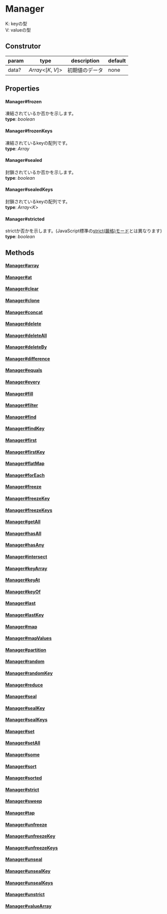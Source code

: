 # Manager
K: keyの型  
V: valueの型

## Construtor 
**param**|**type**|**description**|**default**  
---|---|---|---  
data?|*Array*<[*K*, *V*]>|初期値のデータ|none

## Properties

#### Manager#frozen
凍結されているか否かを示します。  
**type**: *boolean*

#### Manager#frozenKeys
凍結されているkeyの配列です。  
**type**: *Array*<K>

#### Manager#sealed
封鎖されているか否かを示します。  
**type**: *boolean*

#### Manager#sealedKeys
封鎖されているkeyの配列です。  
**type**: *Array*<*K*>

#### Manager#stricted
strictか否かを示します。(JavaScript標準の[strict(厳格)モード](https://developer.mozilla.org/ja/docs/Web/JavaScript/Reference/Strict_mode)とは異なります)  
**type**: *boolean*

## Methods

#### [Manager#array](https://github.com/Mametaro-discord/DataManager/blob/docs/Manager/methods/array.md)

#### [Manager#at](https://github.com/Mametaro-discord/DataManager/blob/docs/Manager/methods/at.md)

#### [Manager#clear](https://github.com/Mametaro-discord/DataManager/blob/docs/Manager/methods/clear.md)

#### [Manager#clone](https://github.com/Mametaro-discord/DataManager/blob/docs/Manager/methods/clone.md)

#### [Manager#concat](https://github.com/Mametaro-discord/DataManager/blob/docs/Manager/methods/concat.md)

#### [Manager#delete](https://github.com/Mametaro-discord/DataManager/blob/docs/Manager/methods/delete.md)

#### [Manager#deleteAll](https://github.com/Mametaro-discord/DataManager/blob/docs/Manager/methods/deleteAll.md)

#### [Manager#deleteBy](https://github.com/Mametaro-discord/DataManager/blob/docs/Manager/methods/deleteBy.md)

#### [Manager#difference](https://github.com/Mametaro-discord/DataManager/blob/docs/Manager/methods/difference.md)

#### [Manager#equals](https://github.com/Mametaro-discord/DataManager/blob/docs/Manager/methods/equals.md)

#### [Manager#every](https://github.com/Mametaro-discord/DataManager/blob/docs/Manager/methods/every.md)

#### [Manager#fill](https://github.com/Mametaro-discord/DataManager/blob/docs/Manager/methods/fill.md)

#### [Manager#filter](https://github.com/Mametaro-discord/DataManager/blob/docs/Manager/methods/filter.md)

#### [Manager#find](https://github.com/Mametaro-discord/DataManager/blob/docs/Manager/methods/find.md)

#### [Manager#findKey](https://github.com/Mametaro-discord/DataManager/blob/docs/Manager/methods/findKey.md)

#### [Manager#first](https://github.com/Mametaro-discord/DataManager/blob/docs/Manager/methods/first.md)

#### [Manager#firstKey](https://github.com/Mametaro-discord/DataManager/blob/docs/Manager/methods/firstKey.md)

#### [Manager#flatMap](https://github.com/Mametaro-discord/DataManager/blob/docs/Manager/methods/flatMap.md)

#### [Manager#forEach](https://github.com/Mametaro-discord/DataManager/blob/docs/Manager/methods/forEach.md)

#### [Manager#freeze](https://github.com/Mametaro-discord/DataManager/blob/docs/Manager/methods/freeze.md)

#### [Manager#freezeKey](https://github.com/Mametaro-discord/DataManager/blob/docs/Manager/methods/freezeKey.md)

#### [Manager#freezeKeys](https://github.com/Mametaro-discord/DataManager/blob/docs/Manager/methods/freezeKeys.md)

#### [Manager#getAll](https://github.com/Mametaro-discord/DataManager/blob/docs/Manager/methods/getAll.md)

#### [Manager#hasAll](https://github.com/Mametaro-discord/DataManager/blob/docs/Manager/methods/hasAll.md)

#### [Manager#hasAny](https://github.com/Mametaro-discord/DataManager/blob/docs/Manager/methods/hasAny.md)

#### [Manager#intersect](https://github.com/Mametaro-discord/DataManager/blob/docs/Manager/methods/intersect.md)

#### [Manager#keyArray](https://github.com/Mametaro-discord/DataManager/blob/docs/Manager/methods/keyArray.md)

#### [Manager#keyAt](https://github.com/Mametaro-discord/DataManager/blob/docs/Manager/methods/keyAt.md)

#### [Manager#keyOf](https://github.com/Mametaro-discord/DataManager/blob/docs/Manager/methods/keyOf.md)

#### [Manager#last](https://github.com/Mametaro-discord/DataManager/blob/docs/Manager/methods/last.md)

#### [Manager#lastKey](https://github.com/Mametaro-discord/DataManager/blob/docs/Manager/methods/lastKey.md)

#### [Manager#map](https://github.com/Mametaro-discord/DataManager/blob/docs/Manager/methods/map.md)

#### [Manager#mapValues](https://github.com/Mametaro-discord/DataManager/blob/docs/Manager/methods/mapValues.md)

#### [Manager#partition](https://github.com/Mametaro-discord/DataManager/blob/docs/Manager/methods/partition.md)

#### [Manager#random](https://github.com/Mametaro-discord/DataManager/blob/docs/Manager/methods/random.md)

#### [Manager#randomKey](https://github.com/Mametaro-discord/DataManager/blob/docs/Manager/methods/randomKey.md)

#### [Manager#reduce](https://github.com/Mametaro-discord/DataManager/blob/docs/Manager/methods/reduce.md)

#### [Manager#seal](https://github.com/Mametaro-discord/DataManager/blob/docs/Manager/methods/seal.md)

#### [Manager#sealKey](https://github.com/Mametaro-discord/DataManager/blob/docs/Manager/methods/sealKey.md)

#### [Manager#sealKeys](https://github.com/Mametaro-discord/DataManager/blob/docs/Manager/methods/sealKeys.md)

#### [Manager#set](https://github.com/Mametaro-discord/DataManager/blob/docs/Manager/methods/set.md)

#### [Manager#setAll](https://github.com/Mametaro-discord/DataManager/blob/docs/Manager/methods/setAll.md)

#### [Manager#some](https://github.com/Mametaro-discord/DataManager/blob/docs/Manager/methods/some.md)

#### [Manager#sort](https://github.com/Mametaro-discord/DataManager/blob/docs/Manager/methods/sort.md)

#### [Manager#sorted](https://github.com/Mametaro-discord/DataManager/blob/docs/Manager/methods/sorted.md)

#### [Manager#strict](https://github.com/Mametaro-discord/DataManager/blob/docs/Manager/methods/strict.md)

#### [Manager#sweep](https://github.com/Mametaro-discord/DataManager/blob/docs/Manager/methods/sweep.md)

#### [Manager#tap](https://github.com/Mametaro-discord/DataManager/blob/docs/Manager/methods/tap.md)

#### [Manager#unfreeze](https://github.com/Mametaro-discord/DataManager/blob/docs/Manager/methods/unfreeze.md)

#### [Manager#unfreezeKey](https://github.com/Mametaro-discord/DataManager/blob/docs/Manager/methods/unfreezeKey.md)

#### [Manager#unfreezeKeys](https://github.com/Mametaro-discord/DataManager/blob/docs/Manager/methods/unfreezeKeys.md)

#### [Manager#unseal](https://github.com/Mametaro-discord/DataManager/blob/docs/Manager/methods/unseal.md)

#### [Manager#unsealKey](https://github.com/Mametaro-discord/DataManager/blob/docs/Manager/methods/unsealKey.md)

#### [Manager#unsealKeys](https://github.com/Mametaro-discord/DataManager/blob/docs/Manager/methods/unsealKeys)

#### [Manager#unstrict](https://github.com/Mametaro-discord/DataManager/blob/docs/Manager/methods/unstrict.md)

#### [Manager#valueArray](https://github.com/Mametaro-discord/DataManager/blob/docs/Manager/methods/valueArray.md)